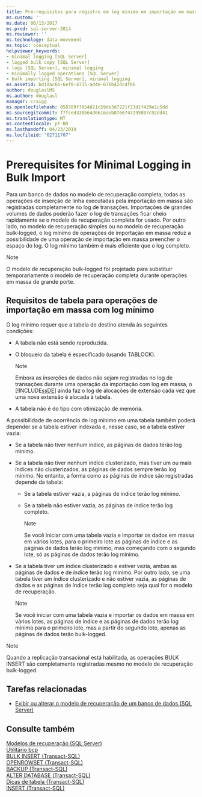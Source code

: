 ```yaml
---
title: Pré-requisitos para registro em log mínimo em importação em massa | Microsoft Docs
ms.custom: ''
ms.date: 06/13/2017
ms.prod: sql-server-2014
ms.reviewer: ''
ms.technology: data-movement
ms.topic: conceptual
helpviewer_keywords:
- minimal logging [SQL Server]
- logged bulk copy [SQL Server]
- logs [SQL Server], minimal logging
- minimally logged operations [SQL Server]
- bulk importing [SQL Server], minimal logging
ms.assetid: bd1dac6b-6ef8-4735-ad4e-67bb42dc4f66
author: douglaslMS
ms.author: douglasl
manager: craigg
ms.openlocfilehash: 858789f7954d21c59db3d7221f23d1f429e1c5dd
ms.sourcegitcommit: f7fced330b64d6616aeb8766747295807c92dd41
ms.translationtype: MT
ms.contentlocale: pt-BR
ms.lasthandoff: 04/23/2019
ms.locfileid: "62711707"
---
```

# <a name="prerequisites-for-minimal-logging-in-bulk-import"></a>Prerequisites for Minimal Logging in Bulk Import
  Para um banco de dados no modelo de recuperação completa, todas as operações de inserção de linha executadas pela importação em massa são registradas completamente no log de transações. Importações de grandes volumes de dados poderão fazer o log de transações ficar cheio rapidamente se o modelo de recuperação completa for usado. Por outro lado, no modelo de recuperação simples ou no modelo de recuperação bulk-logged, o log mínimo de operações de importação em massa reduz a possibilidade de uma operação de importação em massa preencher o espaço do log. O log mínimo também é mais eficiente que o log completo.  
  
> [!NOTE]  
>  O modelo de recuperação bulk-logged foi projetado para substituir temporariamente o modelo de recuperação completa durante operações em massa de grande porte.  
  
## <a name="table-requirements-for-minimally-logging-bulk-import-operations"></a>Requisitos de tabela para operações de importação em massa com log mínimo  
 O log mínimo requer que a tabela de destino atenda às seguintes condições:  
  
-   A tabela não está sendo reproduzida.  
  
-   O bloqueio da tabela é especificado (usando TABLOCK).  
  
    > [!NOTE]  
    >  Embora as inserções de dados não sejam registradas no log de transações durante uma operação da importação com log em massa, o [!INCLUDE[ssDE](../../includes/ssde-md.md)] ainda faz o log de alocações de extensão cada vez que uma nova extensão é alocada à tabela.  
  
-   A tabela não é do tipo com otimização de memória.  
  
 A possibilidade de ocorrência de log mínimo em uma tabela também poderá depender se a tabela estiver indexada e, nesse caso, se a tabela estiver vazia:  
  
-   Se a tabela não tiver nenhum índice, as páginas de dados terão log mínimo.  
  
-   Se a tabela não tiver nenhum índice clusterizado, mas tiver um ou mais índices não clusterizados, as páginas de dados sempre terão log mínimo. No entanto, a forma como as páginas de índice são registradas depende da tabela:  
  
    -   Se a tabela estiver vazia, a páginas de índice terão log mínimo.  
  
    -   Se a tabela não estiver vazia, as páginas de índice terão log completo.  
  
        > [!NOTE]  
        >  Se você iniciar com uma tabela vazia e importar os dados em massa em vários lotes, para o primeiro lote as páginas de índice e as páginas de dados terão log mínimo, mas começando com o segundo lote, só as páginas de dados terão log mínimo.  
  
-   Se a tabela tiver um índice clusterizado e estiver vazia, ambas as páginas de dados e de índice terão log mínimo. Por outro lado, se uma tabela tiver um índice clusterizado e não estiver vazia, as páginas de dados e as páginas de índice terão log completo seja qual for o modelo de recuperação.  
  
    > [!NOTE]  
    >  Se você iniciar com uma tabela vazia e importar os dados em massa em vários lotes, as páginas de índice e as páginas de dados terão log mínimo para o primeiro lote, mas a partir do segundo lote, apenas as páginas de dados terão bulk-logged.  
  
> [!NOTE]  
>  Quando a replicação transacional está habilitada, as operações BULK INSERT são completamente registradas mesmo no modelo de recuperação bulk-logged.  
  
##  <a name="RelatedTasks"></a> Tarefas relacionadas  
  
-   [Exibir ou alterar o modelo de recuperação de um banco de dados &#40;SQL Server&#41;](../backup-restore/view-or-change-the-recovery-model-of-a-database-sql-server.md)  
  

  
## <a name="see-also"></a>Consulte também  
 [Modelos de recuperação &#40;SQL Server&#41;](../backup-restore/recovery-models-sql-server.md)   
 [Utilitário bcp](../../tools/bcp-utility.md)   
 [BULK INSERT &#40;Transact-SQL&#41;](/sql/t-sql/statements/bulk-insert-transact-sql)   
 [OPENROWSET &#40;Transact-SQL&#41;](/sql/t-sql/functions/openrowset-transact-sql)   
 [BACKUP &#40;Transact-SQL&#41;](/sql/t-sql/statements/backup-transact-sql)   
 [ALTER DATABASE &#40;Transact-SQL&#41;](/sql/t-sql/statements/alter-database-transact-sql)   
 [Dicas de tabela &#40;Transact-SQL&#41;](/sql/t-sql/queries/hints-transact-sql-table)   
 [INSERT &#40;Transact-SQL&#41;](/sql/t-sql/statements/insert-transact-sql)  
  
  
